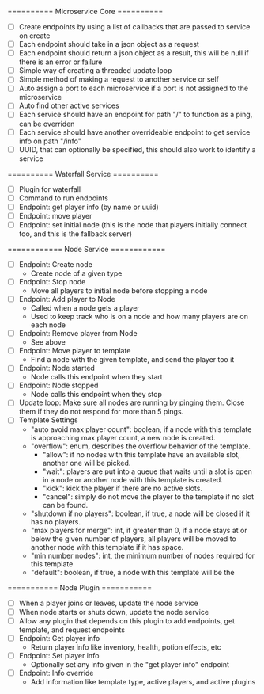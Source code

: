 ========== Microservice Core ==========
- [ ] Create endpoints by using a list of callbacks that are passed to service on create
- [ ] Each endpoint should take in a json object as a request
- [ ] Each endpoint should return a json object as a result, this will be null if there is an error or failure
- [ ] Simple way of creating a threaded update loop
- [ ] Simple method of making a request to another service or self
- [ ] Auto assign a port to each microservice if a port is not assigned to the microservice
- [ ] Auto find other active services
- [ ] Each service should have an endpoint for path "/" to function as a ping, can be overriden
- [ ] Each service should have another overrideable endpoint to get service info on path "/info"
- [ ] UUID, that can optionally be specified, this should also work to identify a service

========== Waterfall Service ==========
- [ ] Plugin for waterfall
- [ ] Command to run endpoints
- [ ] Endpoint: get player info (by name or uuid)
- [ ] Endpoint: move player
- [ ] Endpoint: set initial node (this is the node that players initially connect too, and this is the fallback server)

============ Node  Service ============
- [ ] Endpoint: Create node
  - Create node of a given type
- [ ] Endpoint: Stop node
  - Move all players to initial node before stopping a node
- [ ] Endpoint: Add player to Node
  - Called when a node gets a player
  - Used to keep track who is on a node and how many players are on each node
- [ ] Endpoint: Remove player from Node
  - See above
- [ ] Endpoint: Move player to template
  - Find a node with the given template, and send the player too it
- [ ] Endpoint: Node started
  - Node calls this endpoint when they start
- [ ] Endpoint: Node stopped
  - Node calls this endpoint when they stop
- [ ] Update loop: Make sure all nodes are running by pinging them.  Close them if they do not respond for more than 5 pings.
- [ ] Template Settings
  - "auto avoid max player count": boolean, if a node with this template is approaching max player count, a new node is created.
  - "overflow": enum, describes the overflow behavior of the template.
    - "allow": if no nodes with this template have an available slot, another one will be picked.
    - "wait": players are put into a queue that waits until a slot is open in a node or another node with this template is created.
    - "kick": kick the player if there are no active slots.
    - "cancel": simply do not move the player to the template if no slot can be found.
  - "shutdown if no players": boolean, if true, a node will be closed if it has no players.
  - "max players for merge": int, if greater than 0, if a node stays at or below the given number of players, all players will be moved to another node with this template if it has space.
  - "min number nodes": int, the minimum number of nodes required for this template
  - "default": boolean, if true, a node with this template will be the 

=========== Node Plugin ===========
- [ ] When a player joins or leaves, update the node service
- [ ] When node starts or shuts down, update the node service
- [ ] Allow any plugin that depends on this plugin to add endpoints, get template, and request endpoints
- [ ] Endpoint: Get player info
  - Return player info like inventory, health, potion effects, etc
- [ ] Endpoint: Set player info
  - Optionally set any info given in the "get player info" endpoint
- [ ] Endpoint: Info override
  - Add information like template type, active players, and active plugins